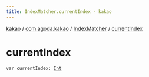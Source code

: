 ```yaml
---
title: IndexMatcher.currentIndex - kakao
---
```


[kakao](../../index.html) / [com.agoda.kakao](../index.html) / [IndexMatcher](index.html) / [currentIndex](.)

# currentIndex

`var currentIndex: `[`Int`](https://kotlinlang.org/api/latest/jvm/stdlib/kotlin/-int/index.html)